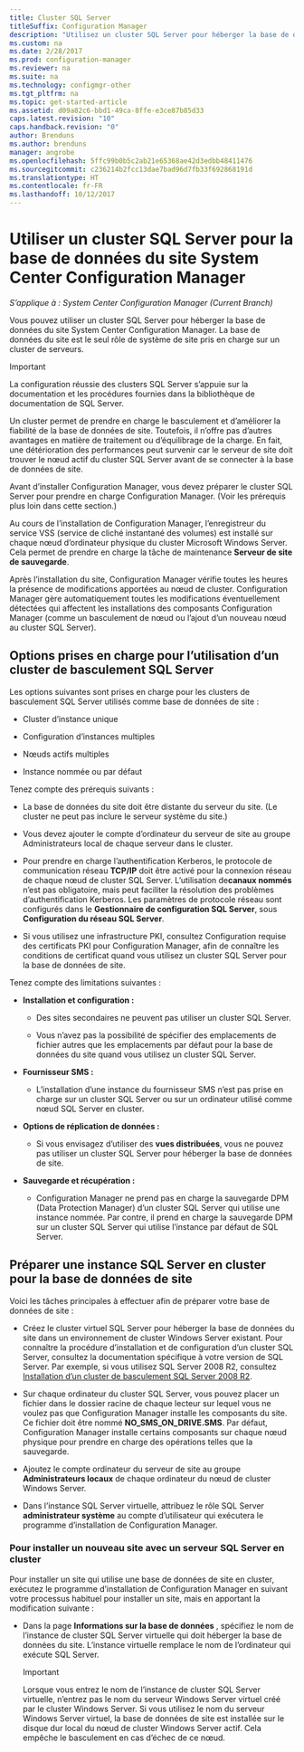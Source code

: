 ```yaml
---
title: Cluster SQL Server
titleSuffix: Configuration Manager
description: "Utilisez un cluster SQL Server pour héberger la base de données du site System Center Configuration Manager. Inclut des informations sur les options prises en charge."
ms.custom: na
ms.date: 2/28/2017
ms.prod: configuration-manager
ms.reviewer: na
ms.suite: na
ms.technology: configmgr-other
ms.tgt_pltfrm: na
ms.topic: get-started-article
ms.assetid: d09a82c6-bbd1-49ca-8ffe-e3ce87b85d33
caps.latest.revision: "10"
caps.handback.revision: "0"
author: Brenduns
ms.author: brenduns
manager: angrobe
ms.openlocfilehash: 5ffc99b0b5c2ab21e65368ae42d3edbb48411476
ms.sourcegitcommit: c236214b2fcc13dae7bad96d7fb33f692868191d
ms.translationtype: HT
ms.contentlocale: fr-FR
ms.lasthandoff: 10/12/2017
---
```

# <a name="use-a-sql-server-cluster-for-the-system-center-configuration-manager-site-database"></a>Utiliser un cluster SQL Server pour la base de données du site System Center Configuration Manager

*S’applique à : System Center Configuration Manager (Current Branch)*


 Vous pouvez utiliser un cluster SQL Server pour héberger la base de données du site System Center Configuration Manager. La base de données du site est le seul rôle de système de site pris en charge sur un cluster de serveurs.  

> [!IMPORTANT]  
>  La configuration réussie des clusters SQL Server s’appuie sur la documentation et les procédures fournies dans la bibliothèque de documentation de SQL Server.  

 Un cluster permet de prendre en charge le basculement et d’améliorer la fiabilité de la base de données de site. Toutefois, il n’offre pas d’autres avantages en matière de traitement ou d’équilibrage de la charge. En fait, une détérioration des performances peut survenir car le serveur de site doit trouver le nœud actif du cluster SQL Server avant de se connecter à la base de données de site.  

 Avant d’installer Configuration Manager, vous devez préparer le cluster SQL Server pour prendre en charge Configuration Manager. (Voir les prérequis plus loin dans cette section.)  

 Au cours de l’installation de Configuration Manager, l’enregistreur du service VSS (service de cliché instantané des volumes) est installé sur chaque nœud d’ordinateur physique du cluster Microsoft Windows Server. Cela permet de prendre en charge la tâche de maintenance **Serveur de site de sauvegarde**.  

 Après l’installation du site, Configuration Manager vérifie toutes les heures la présence de modifications apportées au nœud de cluster. Configuration Manager gère automatiquement toutes les modifications éventuellement détectées qui affectent les installations des composants Configuration Manager (comme un basculement de nœud ou l’ajout d’un nouveau nœud au cluster SQL Server).  

## <a name="supported-options-for-using-a-sql-server-failover-cluster"></a>Options prises en charge pour l’utilisation d’un cluster de basculement SQL Server

Les options suivantes sont prises en charge pour les clusters de basculement SQL Server utilisés comme base de données de site :

-   Cluster d’instance unique  

-   Configuration d’instances multiples  

-   Nœuds actifs multiples  

-   Instance nommée ou par défaut  

Tenez compte des prérequis suivants :  

-   La base de données du site doit être distante du serveur du site. (Le cluster ne peut pas inclure le serveur système du site.)  

-   Vous devez ajouter le compte d’ordinateur du serveur de site au groupe Administrateurs local de chaque serveur dans le cluster.  

-   Pour prendre en charge l’authentification Kerberos, le protocole de communication réseau **TCP/IP** doit être activé pour la connexion réseau de chaque nœud de cluster SQL Server. L’utilisation de**canaux nommés** n’est pas obligatoire, mais peut faciliter la résolution des problèmes d’authentification Kerberos. Les paramètres de protocole réseau sont configurés dans le **Gestionnaire de configuration SQL Server**, sous **Configuration du réseau SQL Server**.  

-   Si vous utilisez une infrastructure PKI, consultez Configuration requise des certificats PKI pour Configuration Manager, afin de connaître les conditions de certificat quand vous utilisez un cluster SQL Server pour la base de données de site.  

Tenez compte des limitations suivantes :  

-   **Installation et configuration :**  

    -   Des sites secondaires ne peuvent pas utiliser un cluster SQL Server.  

    -   Vous n’avez pas la possibilité de spécifier des emplacements de fichier autres que les emplacements par défaut pour la base de données du site quand vous utilisez un cluster SQL Server.  

-   **Fournisseur SMS :**  

    -   L’installation d’une instance du fournisseur SMS n’est pas prise en charge sur un cluster SQL Server ou sur un ordinateur utilisé comme nœud SQL Server en cluster.  

-   **Options de réplication de données :**  

    -   Si vous envisagez d’utiliser des **vues distribuées**, vous ne pouvez pas utiliser un cluster SQL Server pour héberger la base de données de site.  

-   **Sauvegarde et récupération :**  

    -   Configuration Manager ne prend pas en charge la sauvegarde DPM (Data Protection Manager) d’un cluster SQL Server qui utilise une instance nommée. Par contre, il prend en charge la sauvegarde DPM sur un cluster SQL Server qui utilise l’instance par défaut de SQL Server.  

## <a name="prepare-a-clustered-sql-server-instance-for-the-site-database"></a>Préparer une instance SQL Server en cluster pour la base de données de site  

Voici les tâches principales à effectuer afin de préparer votre base de données de site :

-   Créez le cluster virtuel SQL Server pour héberger la base de données du site dans un environnement de cluster Windows Server existant. Pour connaître la procédure d’installation et de configuration d’un cluster SQL Server, consultez la documentation spécifique à votre version de SQL Server. Par exemple, si vous utilisez SQL Server 2008 R2, consultez [Installation d’un cluster de basculement SQL Server 2008 R2](http://go.microsoft.com/fwlink/p/?LinkId=240231).  

-   Sur chaque ordinateur du cluster SQL Server, vous pouvez placer un fichier dans le dossier racine de chaque lecteur sur lequel vous ne voulez pas que Configuration Manager installe les composants du site. Ce fichier doit être nommé **NO_SMS_ON_DRIVE.SMS**. Par défaut, Configuration Manager installe certains composants sur chaque nœud physique pour prendre en charge des opérations telles que la sauvegarde.  

-   Ajoutez le compte ordinateur du serveur de site au groupe **Administrateurs locaux** de chaque ordinateur du nœud de cluster Windows Server.  

-   Dans l’instance SQL Server virtuelle, attribuez le rôle SQL Server **administrateur système** au compte d’utilisateur qui exécutera le programme d’installation de Configuration Manager.  

### <a name="to-install-a-new-site-using-a-clustered-sql-server"></a>Pour installer un nouveau site avec un serveur SQL Server en cluster  
 Pour installer un site qui utilise une base de données de site en cluster, exécutez le programme d’installation de Configuration Manager en suivant votre processus habituel pour installer un site, mais en apportant la modification suivante :  

-   Dans la page **Informations sur la base de données** , spécifiez le nom de l’instance de cluster SQL Server virtuelle qui doit héberger la base de données du site. L’instance virtuelle remplace le nom de l’ordinateur qui exécute SQL Server.  

    > [!IMPORTANT]  
    >  Lorsque vous entrez le nom de l’instance de cluster SQL Server virtuelle, n’entrez pas le nom du serveur Windows Server virtuel créé par le cluster Windows Server. Si vous utilisez le nom du serveur Windows Server virtuel, la base de données de site est installée sur le disque dur local du nœud de cluster Windows Server actif. Cela empêche le basculement en cas d’échec de ce nœud.  
